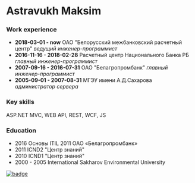 # Astravukh Maksim

### Work experience

 - **2018-03-01 - now** ОАО "Белорусский межбанковский расчетный центр"
   *ведущий инженер-программист*
 - **2016-11-16 - 2018-02-28** Расчетный центр Национального Банка РБ
   *главный инженер-программист*
 - **2007-09-16 - 2016-07-31** ОАО "Белагропромбанк"
   *главный инженер-программист*
 - **2005-09-01 - 2007-08-31** МГЭУ имени А.Д.Сахарова
   *администратор сервера*
### Key skills
ASP.NET MVC, WEB API, REST, WCF, JS
### Education
 - 2016 Основы ITIL 2011 ОАО «Белагропромбанк»
 - 2011 ICND2 "Центр знаний"
 - 2010 ICND1 "Центр знаний"
 - 2000 - 2005 International Sakharov Environmental University

<a href="https://github.com/astravukh" rel="Codewars">![badge](https://www.codewars.com/users/astravukh/badges/large)</a>
